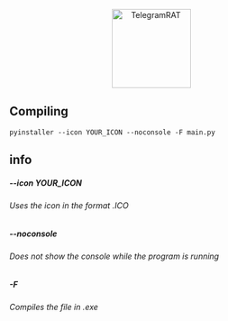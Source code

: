 <p align="center">
<img src="https://a.imagem.app/Kemhb.png" width="140" alt="TelegramRAT"></p>

## Compiling
```
pyinstaller --icon YOUR_ICON --noconsole -F main.py
```
## info
##### --icon YOUR_ICON 
###### Uses the icon in the format .ICO
##### --noconsole
###### Does not show the console while the program is running
##### -F
###### Compiles the file in .exe
